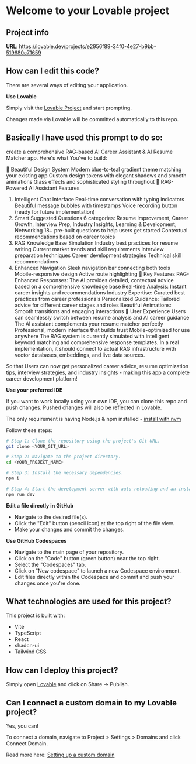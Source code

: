# Welcome to your Lovable project

## Project info

**URL**: https://lovable.dev/projects/e2956f89-34f0-4e27-b9bb-519680c71659

## How can I edit this code?

There are several ways of editing your application.

**Use Lovable**

Simply visit the [Lovable Project](https://lovable.dev/projects/e2956f89-34f0-4e27-b9bb-519680c71659) and start prompting.

Changes made via Lovable will be committed automatically to this repo.

## Basically I have used this prompt to do so:

create a comprehensive RAG-based AI Career Assistant & AI Resume Matcher app. Here's what You've to build:

🎨 Beautiful Design System
Modern blue-to-teal gradient theme matching your existing app
Custom design tokens with elegant shadows and smooth animations
Glass effects and sophisticated styling throughout
🤖 RAG-Powered AI Assistant Features
1. Intelligent Chat Interface
Real-time conversation with typing indicators
Beautiful message bubbles with timestamps
Voice recording button (ready for future implementation)
2. Smart Suggested Questions
6 categories: Resume Improvement, Career Growth, Interview Prep, Industry Insights, Learning & Development, Networking
18+ pre-built questions to help users get started
Contextual recommendations based on career topics
3. RAG Knowledge Base Simulation
Industry best practices for resume writing
Current market trends and skill requirements
Interview preparation techniques
Career development strategies
Technical skill recommendations
4. Enhanced Navigation
Sleek navigation bar connecting both tools
Mobile-responsive design
Active route highlighting
🚀 Key Features
RAG-Enhanced Responses: The AI provides detailed, contextual advice based on a comprehensive knowledge base
Real-time Analysis: Instant career insights and recommendations
Industry Expertise: Curated best practices from career professionals
Personalized Guidance: Tailored advice for different career stages and roles
Beautiful Animations: Smooth transitions and engaging interactions
📱 User Experience
Users can seamlessly switch between resume analysis and AI career guidance
The AI assistant complements your resume matcher perfectly
Professional, modern interface that builds trust
Mobile-optimized for use anywhere
The RAG system is currently simulated with intelligent keyword matching and comprehensive response templates. In a real implementation, it should connect to actual RAG infrastructure with vector databases, embeddings, and live data sources.

So that Users can now get personalized career advice, resume optimization tips, interview strategies, and industry insights - making this app a complete career development platform!

**Use your preferred IDE**

If you want to work locally using your own IDE, you can clone this repo and push changes. Pushed changes will also be reflected in Lovable.

The only requirement is having Node.js & npm installed - [install with nvm](https://github.com/nvm-sh/nvm#installing-and-updating)

Follow these steps:

```sh
# Step 1: Clone the repository using the project's Git URL.
git clone <YOUR_GIT_URL>

# Step 2: Navigate to the project directory.
cd <YOUR_PROJECT_NAME>

# Step 3: Install the necessary dependencies.
npm i

# Step 4: Start the development server with auto-reloading and an instant preview.
npm run dev
```

**Edit a file directly in GitHub**

- Navigate to the desired file(s).
- Click the "Edit" button (pencil icon) at the top right of the file view.
- Make your changes and commit the changes.

**Use GitHub Codespaces**

- Navigate to the main page of your repository.
- Click on the "Code" button (green button) near the top right.
- Select the "Codespaces" tab.
- Click on "New codespace" to launch a new Codespace environment.
- Edit files directly within the Codespace and commit and push your changes once you're done.

## What technologies are used for this project?

This project is built with:

- Vite
- TypeScript
- React
- shadcn-ui
- Tailwind CSS

## How can I deploy this project?

Simply open [Lovable](https://lovable.dev/projects/e2956f89-34f0-4e27-b9bb-519680c71659) and click on Share -> Publish.

## Can I connect a custom domain to my Lovable project?

Yes, you can!

To connect a domain, navigate to Project > Settings > Domains and click Connect Domain.

Read more here: [Setting up a custom domain](https://docs.lovable.dev/tips-tricks/custom-domain#step-by-step-guide)
